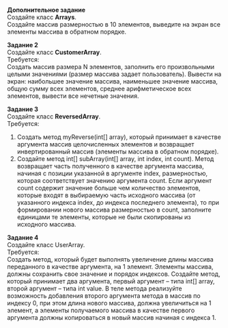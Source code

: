 **Дополнительное задание**
<br>Создайте класс **Arrays**.
<br>Создайте массив размерностью в 10 элементов, выведите на экран все элементы массива в обратном
порядке.

**Задание 2**
<br>Создайте класс **CustomerArray**.
<br>Требуется:
<br>Создать массив размера N элементов, заполнить его произвольными целыми значениями (размер
массива задает пользователь).
Вывести на экран: наибольшее значение массива, наименьшее значение массива, общую сумму всех
элементов, среднее арифметическое всех элементов, вывести все нечетные значения.

**Задание 3**
<br>Создайте класс **ReversedArray**.
<br>Требуется:
1) Создать метод myReverse(int[] array), который принимает в качестве аргумента массив
   целочисленных элементов и возвращает инвертированный массив (элементы массива в обратном
   порядке).
2) Создайте метод int[] subArray(int[] array, int index, int count). Метод возвращает
   часть полученного в качестве аргумента массива, начиная с позиции указанной в аргументе index,
   размерностью, которая соответствует значению аргумента count.
   Если аргумент count содержит значение больше чем количество элементов, которые входят в
   выбираемую часть исходного массива (от указанного индекса index, до индекса последнего элемента),
   то при формировании нового массива размерностью в count, заполните единицами те элементы,
   которые не были скопированы из исходного массива.
   
**Задание 4**
<br>Создайте класс UserArray.
<br>Требуется:
<br>Создать метод, который будет выполнять увеличение длины массива переданного в качестве аргумента,
на 1 элемент. Элементы массива, должны сохранить свое значение и порядок индексов.
Создайте метод, который принимает два аргумента, первый аргумент – типа int[] array, второй
аргумент – типа int value. В теле метода реализуйте возможность добавления второго аргумента
метода в массив по индексу 0, при этом длина нового массива, должна увеличиться на 1 элемент, а
элементы получаемого массива в качестве первого аргумента должны копироваться в новый массив
начиная с индекса 1.